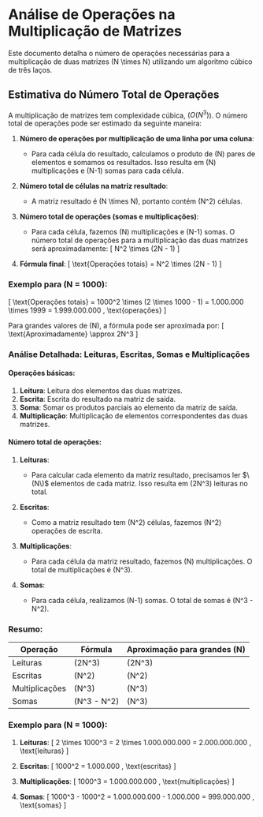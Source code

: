 # Análise de Operações na Multiplicação de Matrizes

Este documento detalha o número de operações necessárias para a multiplicação de duas matrizes \(N \times N\) utilizando um algoritmo cúbico de três laços.

## Estimativa do Número Total de Operações

A multiplicação de matrizes tem complexidade cúbica, $`(O(N^3)`$). O número total de operações pode ser estimado da seguinte maneira:

1. **Número de operações por multiplicação de uma linha por uma coluna**:
   - Para cada célula do resultado, calculamos o produto de \(N\) pares de elementos e somamos os resultados. Isso resulta em \(N\) multiplicações e \(N-1\) somas para cada célula.

2. **Número total de células na matriz resultado**:
   - A matriz resultado é \(N \times N\), portanto contém \(N^2\) células.

3. **Número total de operações (somas e multiplicações)**:
   - Para cada célula, fazemos \(N\) multiplicações e \(N-1\) somas. O número total de operações para a multiplicação das duas matrizes será aproximadamente:
   \[
   N^2 \times (2N - 1)
   \]
   
4. **Fórmula final**:
   \[
   \text{Operações totais} = N^2 \times (2N - 1)
   \]

### Exemplo para \(N = 1000\):

\[
\text{Operações totais} = 1000^2 \times (2 \times 1000 - 1) = 1.000.000 \times 1999 = 1.999.000.000 \, \text{operações}
\]

Para grandes valores de \(N\), a fórmula pode ser aproximada por:
\[
\text{Aproximadamente} \approx 2N^3
\]

### Análise Detalhada: Leituras, Escritas, Somas e Multiplicações

#### Operações básicas:

1. **Leitura**: Leitura dos elementos das duas matrizes.
2. **Escrita**: Escrita do resultado na matriz de saída.
3. **Soma**: Somar os produtos parciais ao elemento da matriz de saída.
4. **Multiplicação**: Multiplicação de elementos correspondentes das duas matrizes.

#### Número total de operações:

1. **Leituras**:
   - Para calcular cada elemento da matriz resultado, precisamos ler $`\(N\)`$ elementos de cada matriz. Isso resulta em \(2N^3\) leituras no total.

2. **Escritas**:
   - Como a matriz resultado tem \(N^2\) células, fazemos \(N^2\) operações de escrita.

3. **Multiplicações**:
   - Para cada célula da matriz resultado, fazemos \(N\) multiplicações. O total de multiplicações é \(N^3\).

4. **Somas**:
   - Para cada célula, realizamos \(N-1\) somas. O total de somas é \(N^3 - N^2\).

### Resumo:

| Operação       | Fórmula                | Aproximação para grandes \(N\) |
|----------------|------------------------|--------------------------------|
| Leituras       | \(2N^3\)               | \(2N^3\)                      |
| Escritas       | \(N^2\)                | \(N^2\)                       |
| Multiplicações | \(N^3\)                | \(N^3\)                       |
| Somas          | \(N^3 - N^2\)          | \(N^3\)                       |

### Exemplo para \(N = 1000\):

1. **Leituras**: 
   \[
   2 \times 1000^3 = 2 \times 1.000.000.000 = 2.000.000.000 \, \text{leituras}
   \]

2. **Escritas**:
   \[
   1000^2 = 1.000.000 \, \text{escritas}
   \]

3. **Multiplicações**:
   \[
   1000^3 = 1.000.000.000 \, \text{multiplicações}
   \]

4. **Somas**:
   \[
   1000^3 - 1000^2 = 1.000.000.000 - 1.000.000 = 999.000.000 \, \text{somas}
   \]
